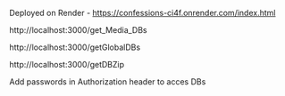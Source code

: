 Deployed on Render - https://confessions-ci4f.onrender.com/index.html

http://localhost:3000/get_Media_DBs

http://localhost:3000/getGlobalDBs

http://localhost:3000/getDBZip

Add passwords in Authorization header to acces DBs
